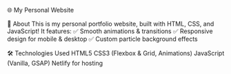 🌐 My Personal Website

📖 About
This is my personal portfolio website, built with HTML, CSS, and JavaScript!
It features:
✅ Smooth animations & transitions
✅ Responsive design for mobile & desktop
✅ Custom particle background effects

🛠️ Technologies Used
HTML5
CSS3 (Flexbox & Grid, Animations)
JavaScript (Vanilla, GSAP)
Netlify for hosting
